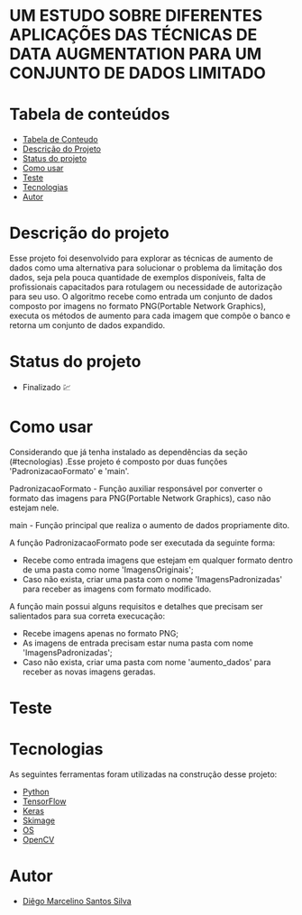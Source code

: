 # UM ESTUDO SOBRE DIFERENTES APLICAÇÕES DAS TÉCNICAS DE DATA AUGMENTATION PARA UM CONJUNTO DE DADOS LIMITADO

Tabela de conteúdos
=================
<!--ts-->
   * [Tabela de Conteudo](#tabela-de-conteudo)
   * [Descrição do Projeto](#descricao-do-projeto)
   * [Status do projeto](#status-do-projeto)
   * [Como usar](#como-usar)
   * [Teste](#testes)
   * [Tecnologias](#tecnologias)
   * [Autor](#autor)
<!--te-->

# Descrição do projeto

Esse projeto foi desenvolvido para explorar as técnicas de aumento de dados como uma alternativa para solucionar o problema da limitação dos dados, seja pela pouca quantidade de exemplos disponíveis, falta de profissionais capacitados para rotulagem ou necessidade de autorização para seu uso. O algoritmo recebe como entrada um conjunto de dados composto por imagens no formato PNG(Portable Network Graphics), executa os métodos de aumento para cada imagem que compõe o banco e retorna um conjunto de dados expandido.   

# Status do projeto

- Finalizado :chart:

# Como usar

Considerando que já tenha instalado as dependências da seção (#tecnologias) .Esse projeto é composto por duas funções 'PadronizacaoFormato' e 'main'.

PadronizacaoFormato -  Função auxiliar responsável por converter o formato das imagens para PNG(Portable Network Graphics), caso não estejam nele.

main - Função principal que realiza o aumento de dados propriamente dito.

A função PadronizacaoFormato pode ser executada da seguinte forma:
- Recebe como entrada imagens que estejam em qualquer formato dentro de uma pasta como nome 'ImagensOriginais';
- Caso não exista, criar uma pasta com o nome 'ImagensPadronizadas' para receber as imagens com formato modificado. 

A função main possui alguns requisitos e detalhes que precisam ser salientados para sua correta execucação:
- Recebe imagens apenas no formato PNG;
- As imagens de entrada precisam estar numa pasta com nome 'ImagensPadronizadas';
- Caso não exista, criar uma pasta com nome 'aumento_dados' para receber as novas imagens geradas.

# Teste

# Tecnologias

As seguintes ferramentas foram utilizadas na construção desse projeto:

- [Python](https://www.python.org/)
- [TensorFlow](https://www.tensorflow.org/install?hl=pt-br)
- [Keras](https://keras.io/)
- [Skimage](https://scikit-image.org/docs/stable/install.html)
- [OS](https://www.python.org/)
- [OpenCV](https://pypi.org/project/opencv-python/)

# Autor
- [Diêgo Marcelino Santos Silva](https://github.com/marcelinodiego)
